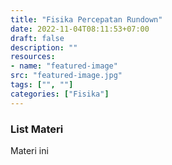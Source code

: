 ```yaml
---
title: "Fisika Percepatan Rundown"
date: 2022-11-04T08:11:53+07:00
draft: false
description: "" 
resources:
- name: "featured-image"
src: "featured-image.jpg"
tags: ["", ""]
categories: ["Fisika"]
---
```

### List Materi 
Materi ini 
